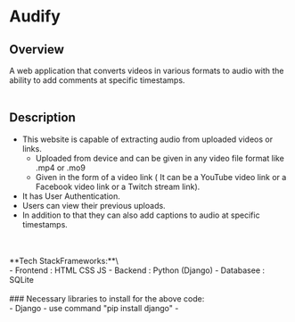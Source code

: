 # Audify
## Overview
A web application that converts videos in various formats to audio with the ability to add
comments at specific timestamps.
<br/>
<br/>
## Description
- This website is capable of extracting audio from uploaded videos or links.
   - Uploaded from device and can be given in any video file format like .mp4 or .mo9
   - Given in the form of a video link ( It can be a YouTube video link or a Facebook video link or a Twitch stream link).
- It has User Authentication.
- Users can view their previous uploads.
- In addition to that they can also add captions to audio at specific timestamps.
<br/>
<br/>
**Tech StackFrameworks:**\
  <br/>
- Frontend : HTML CSS JS
- Backend : Python (Django)
- Databasee : SQLite
<br/>
<br/>
### Necessary libraries to install for the above code:
<br/>
- Django
    - use command "pip install django"
- 
